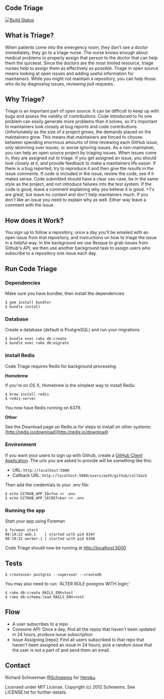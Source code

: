 ## Code Triage

[![Build Status](https://secure.travis-ci.org/codetriage/codetriage.png)](http://travis-ci.org/codetriage/codetriage)

## What is Triage?

When patients come into the emergency room, they don't see a doctor immediately, they go to a triage nurse. The nurse knows enough about medical problems to properly assign that person to the doctor that can help them the quickest. Since the doctors are the most limited resource, triage nurses help to assign them as effectively as possible. Triage in open source means looking at open issues and adding useful information for maintainers. While you might not maintain a repository, you can help those who do by diagnosing issues, reviewing pull requests.


## Why Triage?

Triage is an important part of open source. It can be difficult to keep up with bugs and assess the validity of contributions. Code introduced to fix one problem can easily generate more problems than it solves, so it's important to maintainers look closely at bug reports and code contributions. Unfortunately as the size of a project grows, the demands placed on the maintainers grow. This means that maintainers are forced to choose between spending enormous amounts of time reviewing each GitHub issue, only skimming over issues, or worse ignoring issues. As a non-maintainer, you can help an open source project by triaging issues. When issues come in, they are assigned out to triage. If you get assigned an issue, you should look closely at it, and provide feedback to make a maintainers life easier. If there is a bug reported, try to reproduce it and then give the results in the issue comments. If code is included in the issue, review the code, see if it makes sense. Code submitted should have a clear use case, be in the same style as the project, and not introduce failures into the test system. If the code is good, leave a comment explaining why you believe it is good. +1's are great, but leave no context and don't help maintainers much. If you don't like an issue you need to explain why as well. Either way leave a comment with the issue.

## How does it Work?

You sign up to follow a repository, once a day you'll be emailed with an open issue from that repository, and instructions on how to triage the issue in a helpful way. In the background we use Resque to grab issues from Github's API, we then use another background task to assign users who subscribe to a repository one issue each day.


## Run Code Triage

### Dependencies
Make sure you have bundler, then install the dependencies:

```shell
$ gem install bundler
$ bundle install
```

### Database
Create a database (default is PostgreSQL) and run your migrations

```shell
$ bundle exec rake db:create
$ bundle exec rake db:migrate
````

### Install Redis

Code Triage requires Redis for background processing.

**Homebrew**

If you're on OS X, Homebrew is the simplest way to install Redis:

```shell
$ brew install redis
$ redis-server
```

You now have Redis running on 6379.

**Other**

See the Download page on Redis.io for steps to install on other systems: [http://redis.io/download](http://redis.io/download)

### Environment
If you want your users to sign up with Github, create a [GitHub Client Application](https://github.com/settings/applications). The urls you are asked to provide will be something like this:

- URL: `http://localhost:5000`
- Callback URL: `http://localhost:5000/users/auth/github/callback`

Then add the credentials to your .env file:

```shell
$ echo GITHUB_APP_ID=foo >> .env
$ echo GITHUB_APP_SECRET=bar >> .env
```

### Running the app
Start your app using Foreman

```shell
$ foreman start
08:19:22 web.1    | started with pid 6347
08:19:22 worker.1 | started with pid 6348
```

Code Triage should now be running at [http://localhost:5000](http://localhost:5000)


## Tests

```shell
$ createuser postgres --superuser --createdb
```

You may also need to run:
'ALTER ROLE postgres WITH login;'

```shell
$ rake db:create RAILS_ENV=test
$ rake db:schema:load RAILS_ENV=test
```

## Flow

- A user subscribes to a repo
- Consume API: Once a day, find all the repos that haven't been updated in 24 hours, produce issue subscription
- Issue Assigning [repo]: Find all users subscribed to that repo that haven't been assigned an issue in 24 hours, pick a random issue that the user is not a part of and send them an email.


## Contact

Richard Schneeman [@Schneems](http://twitter.com/schneems) for [Heroku](http://heroku.com).

Licensed under MIT License.
Copyright (c) 2012 Schneems.
See LICENSE.txt for further details.
